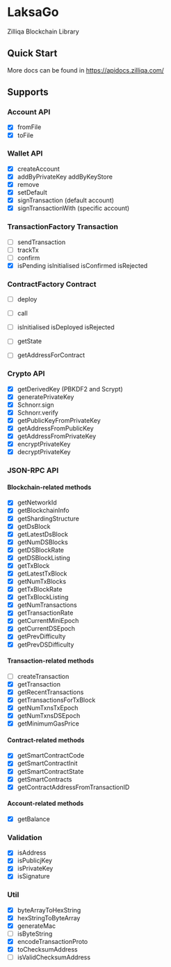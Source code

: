 # LaksaGo

Zilliqa Blockchain  Library

## Quick Start

More docs can be found in https://apidocs.zilliqa.com/


## Supports

### Account API

- [x] fromFile
- [x] toFile

### Wallet API

- [x] createAccount
- [x] addByPrivateKey addByKeyStore
- [x] remove
- [x] setDefault
- [x] signTransaction (default account)
- [x] signTransactionWith (specific account)

### TransactionFactory Transaction

- [ ] sendTransaction
- [ ] trackTx
- [ ] confirm
- [x] isPending isInitialised isConfirmed isRejected

### ContractFactory Contract

- [ ] deploy
- [ ] call
- [ ] isInitialised isDeployed isRejected
- [ ] getState
- [ ] getAddressForContract


### Crypto API

- [x] getDerivedKey (PBKDF2 and Scrypt)
- [x] generatePrivateKey
- [x] Schnorr.sign
- [x] Schnorr.verify
- [x] getPublicKeyFromPrivateKey
- [x] getAddressFromPublicKey
- [x] getAddressFromPrivateKey
- [x] encryptPrivateKey
- [x] decryptPrivateKey

### JSON-RPC API

#### Blockchain-related methods

- [x] getNetworkId
- [x] getBlockchainInfo
- [x] getShardingStructure
- [x] getDsBlock
- [x] getLatestDsBlock
- [x] getNumDSBlocks
- [x] getDSBlockRate
- [x] getDSBlockListing
- [x] getTxBlock
- [x] getLatestTxBlock
- [x] getNumTxBlocks
- [x] getTxBlockRate
- [x] getTxBlockListing
- [x] getNumTransactions
- [x] getTransactionRate
- [x] getCurrentMiniEpoch
- [x] getCurrentDSEpoch
- [x] getPrevDifficulty
- [x] getPrevDSDifficulty

#### Transaction-related methods

- [ ] createTransaction
- [x] getTransaction
- [x] getRecentTransactions
- [x] getTransactionsForTxBlock
- [x] getNumTxnsTxEpoch
- [x] getNumTxnsDSEpoch
- [x] getMinimumGasPrice

#### Contract-related methods

- [x] getSmartContractCode
- [x] getSmartContractInit
- [x] getSmartContractState
- [x] getSmartContracts
- [x] getContractAddressFromTransactionID

#### Account-related methods

- [x] getBalance

### Validation

- [x] isAddress
- [x] isPublicjKey
- [x] isPrivateKey
- [x] isSignature

### Util

- [x] byteArrayToHexString
- [x] hexStringToByteArray
- [x] generateMac
- [ ] isByteString
- [x] encodeTransactionProto
- [x] toChecksumAddress
- [ ] isValidChecksumAddress